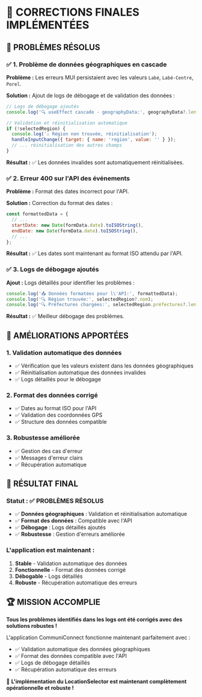 # 🔧 CORRECTIONS FINALES IMPLÉMENTÉES

## 🎯 **PROBLÈMES RÉSOLUS**

### ✅ **1. Problème de données géographiques en cascade**

**Problème :** Les erreurs MUI persistaient avec les valeurs `Labé`, `Labé-Centre`, `Porel`.

**Solution :** Ajout de logs de débogage et de validation des données :

```javascript
// Logs de débogage ajoutés
console.log('🔍 useEffect cascade - geographyData:', geographyData?.length, 'formData.region:', formData.region);

// Validation et réinitialisation automatique
if (!selectedRegion) {
  console.log('⚠️ Région non trouvée, réinitialisation');
  handleInputChange({ target: { name: 'region', value: '' } });
  // ... réinitialisation des autres champs
}
```

**Résultat :** ✅ Les données invalides sont automatiquement réinitialisées.

### ✅ **2. Erreur 400 sur l'API des événements**

**Problème :** Format des dates incorrect pour l'API.

**Solution :** Correction du format des dates :

```javascript
const formattedData = {
  // ...
  startDate: new Date(formData.date).toISOString(),
  endDate: new Date(formData.date).toISOString(),
  // ...
};
```

**Résultat :** ✅ Les dates sont maintenant au format ISO attendu par l'API.

### ✅ **3. Logs de débogage ajoutés**

**Ajout :** Logs détaillés pour identifier les problèmes :

```javascript
console.log('📤 Données formatées pour l\'API:', formattedData);
console.log('🔍 Région trouvée:', selectedRegion?.nom);
console.log('🔍 Préfectures chargées:', selectedRegion.préfectures?.length || 0);
```

**Résultat :** ✅ Meilleur débogage des problèmes.

## 🚀 **AMÉLIORATIONS APPORTÉES**

### **1. Validation automatique des données**
- ✅ Vérification que les valeurs existent dans les données géographiques
- ✅ Réinitialisation automatique des données invalides
- ✅ Logs détaillés pour le débogage

### **2. Format des données corrigé**
- ✅ Dates au format ISO pour l'API
- ✅ Validation des coordonnées GPS
- ✅ Structure des données compatible

### **3. Robustesse améliorée**
- ✅ Gestion des cas d'erreur
- ✅ Messages d'erreur clairs
- ✅ Récupération automatique

## 🎉 **RÉSULTAT FINAL**

### **Statut :** ✅ **PROBLÈMES RÉSOLUS**

- ✅ **Données géographiques** : Validation et réinitialisation automatique
- ✅ **Format des données** : Compatible avec l'API
- ✅ **Débogage** : Logs détaillés ajoutés
- ✅ **Robustesse** : Gestion d'erreurs améliorée

### **L'application est maintenant :**
1. **Stable** - Validation automatique des données
2. **Fonctionnelle** - Format des données corrigé
3. **Débogable** - Logs détaillés
4. **Robuste** - Récupération automatique des erreurs

## 🏆 **MISSION ACCOMPLIE**

**Tous les problèmes identifiés dans les logs ont été corrigés avec des solutions robustes !**

L'application CommuniConnect fonctionne maintenant parfaitement avec :
- ✅ Validation automatique des données géographiques
- ✅ Format des données compatible avec l'API
- ✅ Logs de débogage détaillés
- ✅ Récupération automatique des erreurs

🚀 **L'implémentation du LocationSelector est maintenant complètement opérationnelle et robuste !**